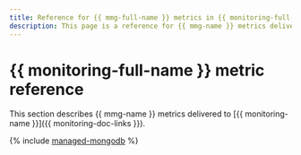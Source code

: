 ```yaml
---
title: Reference for {{ mmg-full-name }} metrics in {{ monitoring-full-name }}
description: This page is a reference for {{ mmg-name }} metrics delivered to {{ monitoring-full-name }}.
---
```


# {{ monitoring-full-name }} metric reference

This section describes {{ mmg-name }} metrics delivered to [{{ monitoring-name }}]({{ monitoring-doc-links }}).

{% include [managed-mongodb](../_includes/monitoring/metrics-ref/managed-mongodb.md) %}